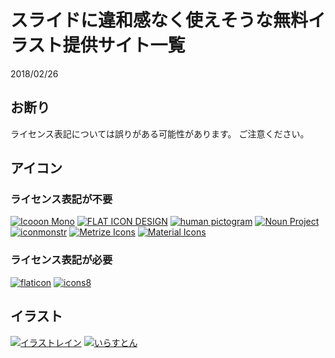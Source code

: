 # スライドに違和感なく使えそうな無料イラスト提供サイト一覧
2018/02/26

## お断り
ライセンス表記については誤りがある可能性があります。
ご注意ください。

## アイコン
### ライセンス表記が不要
[![](http://icooon-mono.com/img/webpage.jpg "Icooon Mono")](http://icooon-mono.com/)
[![](http://flat-icon-design.com/th01.jpg "FLAT ICON DESIGN")](http://flat-icon-design.com)
[![](https://i.imgur.com/n2kkRy1.png "human pictogram")](http://pictogram2.com/)
[![](https://static.thenounproject.com/img/nounproject_logo.60e860f212a5.png "Noun Project")](https://thenounproject.com/)
[![](https://i.imgur.com/S6LNOaH.png "iconmonstr")](http://iconmonstr.com/)
[![](http://www.alessioatzeni.com/wp-content/themes/az/_include/metrize/custom/metrize-icons/img/Metrize_Icons.png "Metrize Icons")](http://www.alessioatzeni.com/metrize-icons/)
[![](https://material.io/icons/static/images/icons-share.png "Material Icons")](https://material.io/icons/)

### ライセンス表記が必要
[![](https://image.flaticon.com/share/flaticon-generic.jpg "flaticon")](http://www.flaticon.com/)
[![](https://cdnd.icons8.com/download/images/share-home-color.png "icons8")](https://icons8.jp/)

## イラスト
[![](http://illustrain.com/wp-content/themes/twentythirteen/images/header_logo.png "イラストレイン")](http://illustrain.com/)
[![](http://4.bp.blogspot.com/--sEKbz9XQOA/UQhtH7_2m1I/AAAAAAAALlY/jZcYXmP_-Gk/s1600/logo_sml.jpg "いらすとん")](http://www.irasuton.com/)

